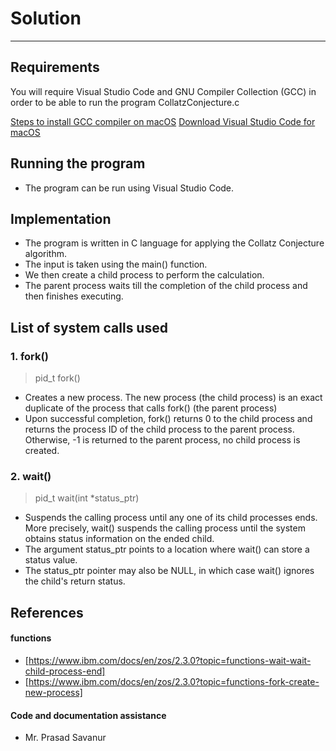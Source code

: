 # Solution
---
## Requirements
You will require Visual Studio Code and GNU Compiler Collection (GCC) in order to be able to run the program CollatzConjecture.c

[Steps to install GCC compiler on macOS](https://mkyong.com/mac/how-to-install-gcc-compiler-on-mac-os-x/)
[Download Visual Studio Code for macOS](https://github.com/microsoft/vscode-docs/blob/main/docs/setup/mac.md)

## Running the program
- The program can be run using Visual Studio Code.

## Implementation
- The program is written in C language for applying the Collatz Conjecture algorithm.
- The input is taken using the main() function.
- We then create a child process to perform the calculation.
- The parent process waits till the completion of the child process and then finishes executing.

## List of system calls used 
### 1. fork()
>  pid_t fork()
 - Creates a new process. The new process (the child process) is an exact duplicate of the process that calls fork() (the parent process)
 - Upon successful completion, fork() returns 0 to the child process and returns the process ID of the child process to the parent process. Otherwise, -1 is returned to the parent process, no child process is created.

  
  ### 2. wait()
  > pid_t wait(int *status_ptr)
  - Suspends the calling process until any one of its child processes ends. More precisely, wait() suspends the calling process until the system obtains status information on the ended child. 
  - The argument status_ptr points to a location where wait() can store a status value.
  - The status_ptr pointer may also be NULL, in which case wait() ignores the child's return status.



  
## References
#### functions
- [https://www.ibm.com/docs/en/zos/2.3.0?topic=functions-wait-wait-child-process-end]
- [https://www.ibm.com/docs/en/zos/2.3.0?topic=functions-fork-create-new-process]

#### Code and documentation assistance
- Mr. Prasad Savanur